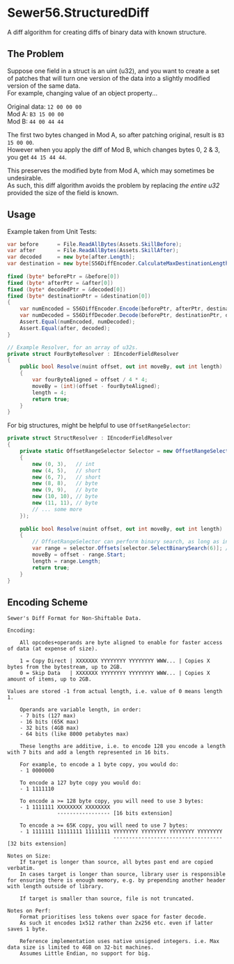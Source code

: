 # Sewer56.StructuredDiff

A diff algorithm for creating diffs of binary data with known structure.  

## The Problem

Suppose one field in a struct is an uint (u32), and you want to create a set of patches that will turn one version of the data into a slightly modified version of the same data.  
For example, changing value of an object property...  

Original data: `12 00 00 00`  
Mod A: `B3 15 00 00`  
Mod B: `44 00 44 44`  

The first two bytes changed in Mod A, so after patching original, result is `B3 15 00 00`.  
However when you apply the diff of Mod B, which changes bytes 0, 2 & 3, you get `44 15 44 44`.  

This preserves the modified byte from Mod A, which may sometimes be undesirable.  
As such, this diff algorithm avoids the problem by replacing *the entire u32* provided the size of the field is known.  

## Usage

Example taken from Unit Tests:  

```csharp
var before      = File.ReadAllBytes(Assets.SkillBefore);
var after       = File.ReadAllBytes(Assets.SkillAfter);
var decoded     = new byte[after.Length];
var destination = new byte[S56DiffEncoder.CalculateMaxDestinationLength(after.Length)];
        
fixed (byte* beforePtr = &before[0])
fixed (byte* afterPtr = &after[0])
fixed (byte* decodedPtr = &decoded[0])
fixed (byte* destinationPtr = &destination[0])
{
    var numEncoded = S56DiffEncoder.Encode(beforePtr, afterPtr, destinationPtr, (nuint)before.Length, (nuint)after.Length, new FourByteResolver());
    var numDecoded = S56DiffDecoder.Decode(beforePtr, destinationPtr, decodedPtr, numEncoded);
    Assert.Equal(numEncoded, numDecoded);
    Assert.Equal(after, decoded);
}

// Example Resolver, for an array of u32s.
private struct FourByteResolver : IEncoderFieldResolver
{
    public bool Resolve(nuint offset, out int moveBy, out int length)
    {
        var fourByteAligned = offset / 4 * 4;
        moveBy = (int)(offset - fourByteAligned);
        length = 4;
        return true;
    }
}
```

For big structures, might be helpful to use `OffsetRangeSelector`:  

```csharp
private struct StructResolver : IEncoderFieldResolver
{
    private static OffsetRangeSelector Selector = new OffsetRangeSelector(new OffsetRange[]
    {
        new (0, 3),   // int
        new (4, 5),   // short
        new (6, 7),   // short
        new (8, 8),   // byte
        new (9, 9),   // byte
        new (10, 10), // byte
        new (11, 11), // byte
        // ... some more 
    });
    
    public bool Resolve(nuint offset, out int moveBy, out int length)
    {
        // OffsetRangeSelector can perform binary search, as long as input ranges are valid (sorted, joined, no overlaps).
        var range = selector.Offsets[selector.SelectBinarySearch(6)]; // Search for range that fits offset 6
        moveBy = offset - range.Start;
        length = range.Length;
        return true;
    }
}
```

## Encoding Scheme

```
Sewer's Diff Format for Non-Shiftable Data.  

Encoding:

    All opcodes+operands are byte aligned to enable for faster access of data (at expense of size).

    1 = Copy Direct | XXXXXXX YYYYYYYY YYYYYYYY WWW... | Copies X bytes from the bytestream, up to 2GB.  
    0 = Skip Data   | XXXXXXX YYYYYYYY YYYYYYYY WWW... | Copies X amount of items, up to 2GB.  
                                           
Values are stored -1 from actual length, i.e. value of 0 means length 1.

    Operands are variable length, in order:
    - 7 bits (127 max)
    - 16 bits (65K max)
    - 32 bits (4GB max)
    - 64 bits (like 8000 petabytes max)
             
    These lengths are additive, i.e. to encode 128 you encode a length with 7 bits and add a length represented in 16 bits.
            
    For example, to encode a 1 byte copy, you would do:
    - 1 0000000
            
    To encode a 127 byte copy you would do:  
    - 1 1111110
            
    To encode a >= 128 byte copy, you will need to use 3 bytes:  
    - 1 1111111 XXXXXXXX XXXXXXXX
                ----------------- [16 bits extension]
            
    To encode a >= 65K copy, you will need to use 7 bytes:  
    - 1 1111111 11111111 11111111 YYYYYYYY YYYYYYYY YYYYYYYY YYYYYYYY 
                                  ----------------------------------- [32 bits extension]
        
Notes on Size:  
    If target is longer than source, all bytes past end are copied verbatim.  
    In cases target is longer than source, library user is responsible for ensuring there is enough memory, e.g. by prepending another header with length outside of library.
    
    If target is smaller than source, file is not truncated.  
    
Notes on Perf:  
    Format prioritises less tokens over space for faster decode.  
    As such it encodes 1x512 rather than 2x256 etc. even if latter saves 1 byte.  
    
    Reference implementation uses native unsigned integers. i.e. Max data size is limited to 4GB on 32-bit machines.
    Assumes Little Endian, no support for big.
```